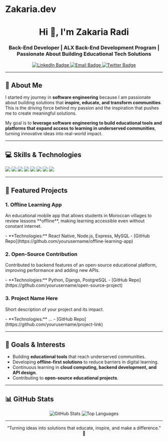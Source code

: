 # Zakaria.dev
<!-- ==================== HEADER ==================== -->
<h1 align="center">Hi 👋, I'm Zakaria Radi</h1>
<h3 align="center">Back-End Developer | ALX Back-End Development Program | Passionate About Building Educational Tech Solutions</h3>

<p align="center">
  <a href="https://www.linkedin.com/in/your-linkedin/" target="_blank">
    <img src="https://img.shields.io/badge/LinkedIn-0A66C2?style=for-the-badge&logo=linkedin&logoColor=white" alt="LinkedIn Badge">
  </a>
  <a href="mailto:your.email@example.com">
    <img src="https://img.shields.io/badge/Email-D14836?style=for-the-badge&logo=gmail&logoColor=white" alt="Email Badge">
  </a>
  <a href="https://twitter.com/your-twitter" target="_blank">
    <img src="https://img.shields.io/badge/Twitter-1DA1F2?style=for-the-badge&logo=twitter&logoColor=white" alt="Twitter Badge">
  </a>
</p>

---

<!-- ==================== ABOUT ME ==================== -->
## 🌱 About Me
I started my journey in **software engineering** because I am passionate about building solutions that **inspire, educate, and transform communities**. This is the driving force behind my passion and the inspiration that pushes me to create meaningful solutions.  

My goal is to **leverage software engineering to build educational tools and platforms that expand access to learning in underserved communities**, turning innovative ideas into real-world impact.

---

<!-- ==================== SKILLS ==================== -->
## 💻 Skills & Technologies
<div>
  <img src="https://img.shields.io/badge/Language-Python-3776AB?style=for-the-badge&logo=python&logoColor=white"/>
  <img src="https://img.shields.io/badge/Language-JavaScript-F7DF1E?style=for-the-badge&logo=javascript&logoColor=black"/>
  <img src="https://img.shields.io/badge/Backend-Node.js-339933?style=for-the-badge&logo=node.js&logoColor=white"/>
  <img src="https://img.shields.io/badge/Framework-Express.js-000000?style=for-the-badge"/>
  <img src="https://img.shields.io/badge/Database-MySQL-4479A1?style=for-the-badge&logo=mysql&logoColor=white"/>
  <img src="https://img.shields.io/badge/Database-PostgreSQL-316192?style=for-the-badge&logo=postgresql&logoColor=white"/>
  <img src="https://img.shields.io/badge/Cloud-AWS-232F3E?style=for-the-badge&logo=amazon-aws&logoColor=white"/>
  <img src="https://img.shields.io/badge/Tools-Git-F05032?style=for-the-badge&logo=git&logoColor=white"/>
</div>

---

<!-- ==================== PROJECTS ==================== -->
## 🚀 Featured Projects

### 1. **Offline Learning App**
<p>An educational mobile app that allows students in Moroccan villages to review lessons **offline**, making learning accessible even without constant internet.</p>
- **Technologies:** React Native, Node.js, Express, MySQL
- [GitHub Repo](https://github.com/yourusername/offline-learning-app)

### 2. **Open-Source Contribution**
<p>Contributed to backend features of an open-source educational platform, improving performance and adding new APIs.</p>
- **Technologies:** Python, Django, PostgreSQL
- [GitHub Repo](https://github.com/yourusername/open-source-project)

### 3. **Project Name Here**
<p>Short description of your project and its impact.</p>
- **Technologies:** ...
- [GitHub Repo](https://github.com/yourusername/project-link)

---

<!-- ==================== GOALS & INTERESTS ==================== -->
## 🌟 Goals & Interests
- Building **educational tools** that reach underserved communities.  
- Developing **offline-first solutions** to reduce barriers in digital learning.  
- Continuous learning in **cloud computing, backend development, and API design**.  
- Contributing to **open-source educational projects**.

---

<!-- ==================== STATS ==================== -->
## 📊 GitHub Stats
<p align="center">
  <img src="https://github-readme-stats.vercel.app/api?username=yourusername&show_icons=true&theme=radical" alt="GitHub Stats" />
  <img src="https://github-readme-stats.vercel.app/api/top-langs/?username=yourusername&layout=compact&theme=radical" alt="Top Languages" />
</p>

---

<!-- ==================== FOOTER ==================== -->
<p align="center">“Turning ideas into solutions that educate, inspire, and make a difference.” 🚀</p>
